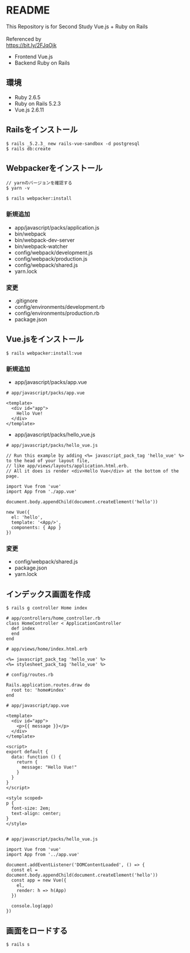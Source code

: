 # README
This Repository is for Second Study Vue.js + Ruby on Rails<br>
<br>
Referenced by<br>
https://bit.ly/2FJqOjk

- Frontend Vue.js
- Backend Ruby on Rails

## 環境
- Ruby 2.6.5
- Ruby on Rails 5.2.3
- Vue.js 2.6.11

## Railsをインストール

```
$ rails _5.2.3_ new rails-vue-sandbox -d postgresql
$ rails db:create
```

## Webpackerをインストール

```
// yarnのバージョンを確認する
$ yarn -v

$ rails webpacker:install
```

### 新規追加

- app/javascript/packs/application.js
- bin/webpack
- bin/webpack-dev-server
- bin/webpack-watcher
- config/webpack/development.js
- config/webpack/production.js
- config/webpack/shared.js
- yarn.lock

### 変更

- .gitignore
- config/environments/development.rb
- config/environments/production.rb
- package.json

## Vue.jsをインストール

```
$ rails webpacker:install:vue
```

### 新規追加

- app/javascript/packs/app.vue

```
# app/javascript/packs/app.vue

<template>
  <div id="app">
    Hello Vue!
  </div>
</template>
```

- app/javascript/packs/hello_vue.js

```
# app/javascript/packs/hello_vue.js

// Run this example by adding <%= javascript_pack_tag 'hello_vue' %> to the head of your layout file,
// like app/views/layouts/application.html.erb.
// All it does is render <div>Hello Vue</div> at the bottom of the page.

import Vue from 'vue'
import App from './app.vue'

document.body.appendChild(document.createElement('hello'))

new Vue({
  el: 'hello',
  template: '<App/>',
  components: { App }
})
```

### 変更

- config/webpack/shared.js
- package.json
- yarn.lock

## インデックス画面を作成

```
$ rails g controller Home index
```

```
# app/controllers/home_controller.rb
class HomeController < ApplicationController
  def index
  end
end

```

```
# app/views/home/index.html.erb

<%= javascript_pack_tag 'hello_vue' %>
<%= stylesheet_pack_tag 'hello_vue' %>
```

```
# config/routes.rb

Rails.application.routes.draw do
  root to: 'home#index'
end
```

```
# app/javascript/app.vue

<template>
  <div id="app">
    <p>{{ message }}</p>
  </div>
</template>

<script>
export default {
  data: function () {
    return {
      message: "Hello Vue!"
    }
  }
}
</script>

<style scoped>
p {
  font-size: 2em;
  text-align: center;
}
</style>


# app/javascript/packs/hello_vue.js

import Vue from 'vue'
import App from '../app.vue'

document.addEventListener('DOMContentLoaded', () => {
  const el = document.body.appendChild(document.createElement('hello'))
  const app = new Vue({
    el,
    render: h => h(App)
  })

  console.log(app)
})
```

## 画面をロードする

```
$ rails s
```
